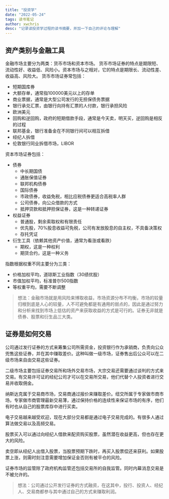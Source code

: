 ```yaml
---
title: "投资学"
date: "2022-05-24"
tags: 读书笔记
author: xwchris
desc: "记录读投资学过程的读书摘要，并加一下自己的评论与理解"
---
```


## 资产类别与金融工具
金融市场主要分为两类：货币市场和资本市场。
货币市场证券的特点是期限短、流动性好、收益低、风险小。资本市场与之相对，它的特点是期限长、流动性差、收益高、风险大。
货币市场证券常包括：
- 短期国库券
- 大额存单，通常指100000美元以上的存单
- 商业票据，通常是大型公司发行的无担保债务票据
- 银行承兑汇票，由银行向持有汇票的人付款，银行承担风险
- 欧洲美元
- 回购和逆回购，政府的短期借款手段，通常是今天卖，明天买，逆回购是相反的过程
- 联邦基金，银行准备金在不同银行间可以相互拆借
- 经纪人拆借
- 伦敦银行同业拆借市场，LIBOR

资本市场证券包括：
- 债券
  - 中长期国债
  - 通胀保值证券
  - 联邦机构债券
  - 国际债券
  - 市政债券，收益免税，相比应税债券更适合高税率人群
  - 公司债券，向公众借款的方式
  - 抵押贷款和抵押担保证券，这是一种转递证券
- 权益证券
  - 普通股，剩余索取权和有限责任
  - 优先股，70%股息收益可免税，公司有发放股息的自主权，不具备决策权
  - 存托凭证
- 衍生工具（依赖其他资产价值，通常为看涨或看跌）
  - 期权，这是一种权利
  - 期货合约，这是一种义务

指数根据权重不同主要分为三类：
- 价格加权平均，道琼斯工业指数（30绩优股）
- 市值加权平均，标准普尔500指数
- 等权重平均，需要不断调整

> 想法：金融市场就是用风险来博取收益，市场资源分布不均衡，市场的较量归根到底是人心的较量，人不可避免都是有通用的弱点的，因此是通过努力和分析来找到市场上低估的资产来获取收益的方式是可行的。证券无非就是债券、股票和衍生品三大类。

## 证券是如何交易
公司通过发行证券的方式来筹集公司所需资金，投资银行作为承销商，负责向公众兜售这些证券，并在其中赚取差价。这种叫做一级市场，证券售出后公众可以在二级市场来自由交易这些证券。

二级市场主要包括证券交易所和场外交易市场，大宗交易还需要通过谈判的方式来交易。有交易许可证的经纪公司才可以在交易所交易，他们代替个人投资者进行交易并收取佣金。

纳斯达克属于交易商市场，交易商通过报价来赚取差价。纽交所属于专家做市商市场，专家做市商管理最新交易薄，通过保持价格的连续性来保证市场的有序，他们有时也从自己的股票库存中进行买卖。

电子交易越来越受欢迎，现在大部分交易都是通过电子交易完成的。有很多人通过算法做交易以及高频交易。

股票买入可以通过向经纪人借款来配资购买股票，虽然潜在收益更高，但也存在更大的风险。

卖空即从经纪人出借入股票，当股票预期下跌时，再买入股票偿还来获利。如果股票上涨，则需时刻注意需要增加保证金否则有被平仓的风险。

证券市场的监管除了政府机构监管还包括交易所的自我监管。同时内幕消息交易是不被允许的。

> 想法：公司通过公开发行证券的方式融资，在这其中，投行、投资人、经纪人、交易商都参与其中通过自己的方式来赚取利润。



